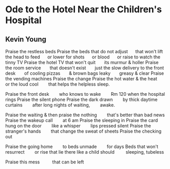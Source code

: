 # Ode to the Hotel Near the Children's Hospital
## Kevin Young
Praise the restless beds
Praise the beds that do not adjust
     that won't lift the head to feed
     or lower for shots
     or blood
     or raise to watch the tinny TV
Praise the hotel TV that won't quit
      its murmur & holler
Praise the room service
      that doesn't exist
      just the slow delivery to the front desk
      of cooling pizzas
      & brown bags leaky
      greasy & clear
Praise the vending machines
Praise the change
Praise the hot water
& the heat
       or the loud cool
       that helps the helpless sleep.

Praise the front desk
       who knows to wake
       Rm 120 when the hospital rings
Praise the silent phone
Praise the dark drawn
       by thick daytime curtains
       after long nights of waiting,
       awake.

Praise the waiting & then praise the nothing
       that's better than bad news
Praise the wakeup call
       at 6 am
Praise the sleeping in
Praise the card hung on the door
       like a whisper
       lips pressed silent
Praise the stranger's hands
       that change the sweat of sheets
Praise the checking out

Praise the going home
       to beds unmade
       for days
Beds that won't resurrect
       or rise
that lie there like a child should
        sleeping, tubeless

Praise this mess
         that can be left